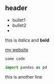 ## header
* bullet1
* bullet2
* 
this is *italics* and **bold**

[my website](http://dataschool.io)

`some code`

```python
import pandas as pd
```

this is another line